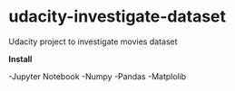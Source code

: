 # udacity-investigate-dataset
Udacity project to investigate movies dataset

**Install**

-Jupyter Notebook
-Numpy
-Pandas
-Matplolib
